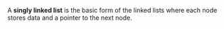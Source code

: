 A **singly linked list** is the basic form of the linked lists where each node stores data and a pointer to the next node.
